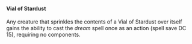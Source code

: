 #### Vial of Stardust

Any creature that sprinkles the contents of a Vial of Stardust over itself gains the ability to cast the *dream* spell once as an action (spell save DC 15), requiring no components.
